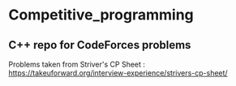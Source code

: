 # Competitive_programming
## C++ repo for CodeForces problems
Problems taken from Striver's CP Sheet : https://takeuforward.org/interview-experience/strivers-cp-sheet/
